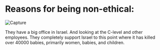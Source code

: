 # Reasons for being non-ethical:

![Capture](https://github.com/palestinereacts/ethical-tech/assets/158087203/afac62f7-b51a-4f04-a834-d6fe7d074dbb)


They have a big office in Israel. And looking at the C-level and other employees. They completely support Israel to this point where it has killed over 40000 babies, primarily women, babies, and children.
